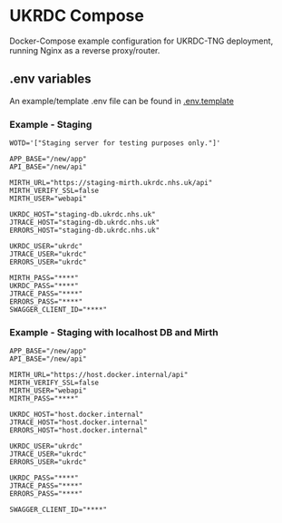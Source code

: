 # UKRDC Compose

Docker-Compose example configuration for UKRDC-TNG deployment, running Nginx as a reverse proxy/router.

## .env variables

An example/template .env file can be found in [.env.template](./.env.template)

### Example - Staging

```none
WOTD='["Staging server for testing purposes only."]'

APP_BASE="/new/app"
API_BASE="/new/api"

MIRTH_URL="https://staging-mirth.ukrdc.nhs.uk/api"
MIRTH_VERIFY_SSL=false
MIRTH_USER="webapi"

UKRDC_HOST="staging-db.ukrdc.nhs.uk"
JTRACE_HOST="staging-db.ukrdc.nhs.uk"
ERRORS_HOST="staging-db.ukrdc.nhs.uk"

UKRDC_USER="ukrdc"
JTRACE_USER="ukrdc"
ERRORS_USER="ukrdc"

MIRTH_PASS="****"
UKRDC_PASS="****"
JTRACE_PASS="****"
ERRORS_PASS="****"
SWAGGER_CLIENT_ID="****"

```

### Example - Staging with localhost DB and Mirth

```none
APP_BASE="/new/app"
API_BASE="/new/api"

MIRTH_URL="https://host.docker.internal/api"
MIRTH_VERIFY_SSL=false
MIRTH_USER="webapi"
MIRTH_PASS="****"

UKRDC_HOST="host.docker.internal"
JTRACE_HOST="host.docker.internal"
ERRORS_HOST="host.docker.internal"

UKRDC_USER="ukrdc"
JTRACE_USER="ukrdc"
ERRORS_USER="ukrdc"

UKRDC_PASS="****"
JTRACE_PASS="****"
ERRORS_PASS="****"

SWAGGER_CLIENT_ID="****"

```
